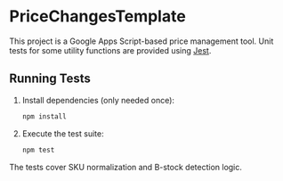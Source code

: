 # PriceChangesTemplate

This project is a Google Apps Script-based price management tool. Unit tests for
some utility functions are provided using [Jest](https://jestjs.io/).

## Running Tests

1. Install dependencies (only needed once):
   ```bash
   npm install
   ```
2. Execute the test suite:
   ```bash
   npm test
   ```

The tests cover SKU normalization and B-stock detection logic.
